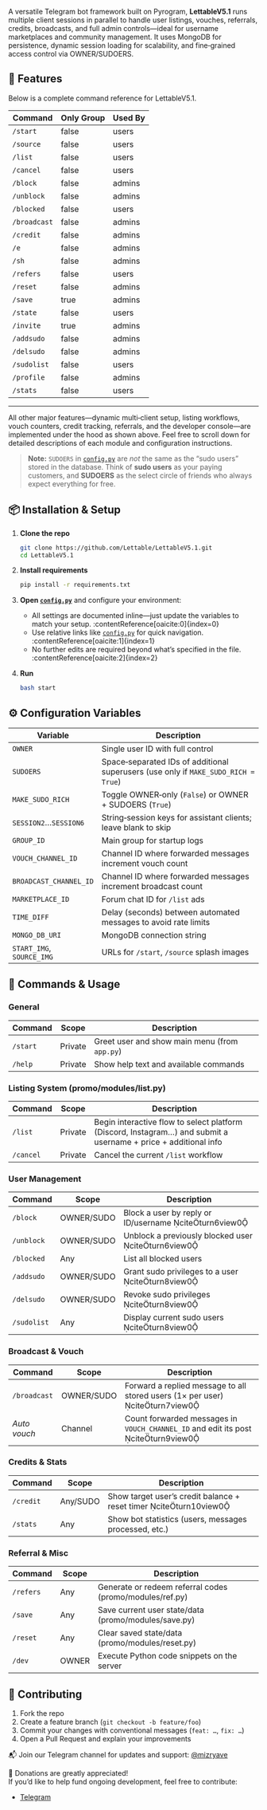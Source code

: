 A versatile Telegram bot framework built on Pyrogram, **LettableV5.1** runs multiple client sessions in parallel to handle user listings, vouches, referrals, credits, broadcasts, and full admin controls—ideal for username marketplaces and community management. It uses MongoDB for persistence, dynamic session loading for scalability, and fine‑grained access control via OWNER/SUDOERS.  

## 🚀 Features

Below is a complete command reference for LettableV5.1.

| Command      | Only Group | Used By  |
|--------------|------------|----------|
| `/start`     | false      | users    |
| `/source`    | false      | users    |
| `/list`      | false      | users    |
| `/cancel`    | false      | users    |
| `/block`     | false      | admins   |
| `/unblock`   | false      | admins   |
| `/blocked`   | false      | users    |
| `/broadcast` | false      | admins   |
| `/credit`    | false      | admins   |
| `/e`         | false      | admins   |
| `/sh`        | false      | admins   |
| `/refers`    | false      | users    |
| `/reset`     | false      | admins   |
| `/save`      | true       | admins   |
| `/state`     | false      | users    |
| `/invite`    | true       | admins   |
| `/addsudo`   | false      | admins   |
| `/delsudo`   | false      | admins   |
| `/sudolist`  | false      | users    |
| `/profile`   | false      | admins   |
| `/stats`     | false      | users    |

---

All other major features—dynamic multi‑client setup, listing workflows, vouch counters, credit tracking, referrals, and the developer console—are implemented under the hood as shown above. Feel free to scroll down for detailed descriptions of each module and configuration instructions.

> **Note:** `SUDOERS` in [`config.py`](./config.py) are _not_ the same as the “sudo users” stored in the database. Think of **sudo users** as your paying customers, and **SUDOERS** as the select circle of friends who always expect everything for free.

## 📦 Installation & Setup  
1. **Clone the repo**  
   ```bash
   git clone https://github.com/Lettable/LettableV5.1.git
   cd LettableV5.1
   ```

2. **Install requirements**  
   ```bash
   pip install -r requirements.txt
   ```

3. **Open [`config.py`](./config.py)** and configure your environment:  
   - All settings are documented inline—just update the variables to match your setup. :contentReference[oaicite:0]{index=0}  
   - Use relative links like [`config.py`](./config.py) for quick navigation. :contentReference[oaicite:1]{index=1}  
   - No further edits are required beyond what’s specified in the file. :contentReference[oaicite:2]{index=2}  

4. **Run**  
   ```bash
   bash start
   ```

## ⚙️ Configuration Variables  
| Variable              | Description                                                                                       |
|-----------------------|---------------------------------------------------------------------------------------------------|
| `OWNER`               | Single user ID with full control                                                                  |
| `SUDOERS`             | Space‑separated IDs of additional superusers (use only if `MAKE_SUDO_RICH = True`)                |
| `MAKE_SUDO_RICH`      | Toggle OWNER‑only (`False`) or OWNER + SUDOERS (`True`)                                            |
| `SESSION2`…`SESSION6` | String‑session keys for assistant clients; leave blank to skip                                   |
| `GROUP_ID`            | Main group for startup logs                                                                       |
| `VOUCH_CHANNEL_ID`    | Channel ID where forwarded messages increment vouch count                                         |
| `BROADCAST_CHANNEL_ID`| Channel ID where forwarded messages increment broadcast count                                     |
| `MARKETPLACE_ID`      | Forum chat ID for `/list` ads                                                                      |
| `TIME_DIFF`           | Delay (seconds) between automated messages to avoid rate limits                                    |
| `MONGO_DB_URI`        | MongoDB connection string                                                                         |
| `START_IMG`, `SOURCE_IMG` | URLs for `/start`, `/source` splash images                                                   |

## 🔖 Commands & Usage  

### General  
| Command     | Scope   | Description                                                                     |
|-------------|---------|---------------------------------------------------------------------------------|
| `/start`    | Private | Greet user and show main menu (from `app.py`)                                   |
| `/help`     | Private | Show help text and available commands                                           |

### Listing System (promo/modules/list.py)  
| Command       | Scope   | Description                                                                                                      |
|---------------|---------|------------------------------------------------------------------------------------------------------------------|
| `/list`       | Private | Begin interactive flow to select platform (Discord, Instagram…) and submit a username + price + additional info |
| `/cancel`     | Private | Cancel the current `/list` workflow                                                                               |

### User Management  
| Command      | Scope        | Description                                                          |
|--------------|--------------|----------------------------------------------------------------------|
| `/block`     | OWNER/SUDO   | Block a user by reply or ID/username citeturn6view0   |
| `/unblock`   | OWNER/SUDO   | Unblock a previously blocked user citeturn6view0 |
| `/blocked`   | Any          | List all blocked users                                               |
| `/addsudo`   | OWNER/SUDO   | Grant sudo privileges to a user citeturn8view0    |
| `/delsudo`   | OWNER/SUDO   | Revoke sudo privileges citeturn8view0    |
| `/sudolist`  | Any          | Display current sudo users citeturn8view0    |

### Broadcast & Vouch  
| Command         | Scope      | Description                                                                                     |
|-----------------|------------|-------------------------------------------------------------------------------------------------|
| `/broadcast`    | OWNER/SUDO | Forward a replied message to all stored users (1× per user) citeturn7view0             |
| _Auto vouch_    | Channel    | Count forwarded messages in `VOUCH_CHANNEL_ID` and edit its post citeturn9view0          |

### Credits & Stats  
| Command   | Scope        | Description                                                                             |
|-----------|--------------|-----------------------------------------------------------------------------------------|
| `/credit` | Any/SUDO     | Show target user’s credit balance + reset timer citeturn10view0      |
| `/stats`  | Any          | Show bot statistics (users, messages processed, etc.)                                   |

### Referral & Misc  
| Command  | Scope  | Description                                                            |
|----------|--------|------------------------------------------------------------------------|
| `/refers`| Any    | Generate or redeem referral codes (promo/modules/ref.py)               |
| `/save`  | Any    | Save current user state/data (promo/modules/save.py)                   |
| `/reset` | Any    | Clear saved state/data (promo/modules/reset.py)                        |
| `/dev`   | OWNER  | Execute Python code snippets on the server                             |

## 🤝 Contributing  
1. Fork the repo  
2. Create a feature branch (`git checkout -b feature/foo`)  
3. Commit your changes with conventional messages (`feat: …`, `fix: …`)  
4. Open a Pull Request and explain your improvements  

📬 Join our Telegram channel for updates and support: [@mizryave](https://t.me/mizryave)  

💖 Donations are greatly appreciated!  
If you’d like to help fund ongoing development, feel free to contribute:  
- [Telegram](https://t.me/mirzyave)  
